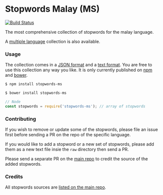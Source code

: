 Stopwords Malay (MS)
=======

[![Build Status](https://travis-ci.org/stopwords-iso/stopwords-ms.svg?branch=master)](https://travis-ci.org/stopwords-iso/stopwords-ms)

The most comprehensive collection of stopwords for the malay language.

A [multiple language](https://github.com/stopwords-iso/stopwords-iso) collection is also available.

### Usage

The collection comes in a
[JSON format](https://raw.githubusercontent.com/stopwords-iso/stopwords-ms/master/stopwords-ms.json) and a
[text format](https://raw.githubusercontent.com/stopwords-iso/stopwords-ms/master/stopwords-ms.txt).
You are free to use this collection any way you like.
It is only currently published on [npm](https://www.npmjs.com/stopwords-ms) and [bower](https://bower.io).

```sh
$ npm install stopwords-ms
```

```sh
$ bower install stopwords-ms
```

```js
// Node
const stopwords = require('stopwords-ms'); // array of stopwords
```

### Contributing

If you wish to remove or update some of the stopwords, please file an issue first before sending a PR on the repo of the specific language.

If you would like to add a stopword or a new set of stopwords, please add them as a new text file insie the `raw` directory then send a PR.

Please send a separate PR on the [main repo](https://github.com/stopwords-iso/stopwords-iso) to credit the source of the added stopwords.

### Credits

All stopwords sources are [listed on the main repo](https://github.com/stopwords-iso/stopwords-iso/blob/master/CREDITS.md).
